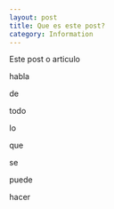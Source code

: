 ```yaml
---
layout: post
title: Que es este post?
category: Information
---
```



Este post o articulo

habla

de&nbsp;

todo

lo

que

se

puede

hacer